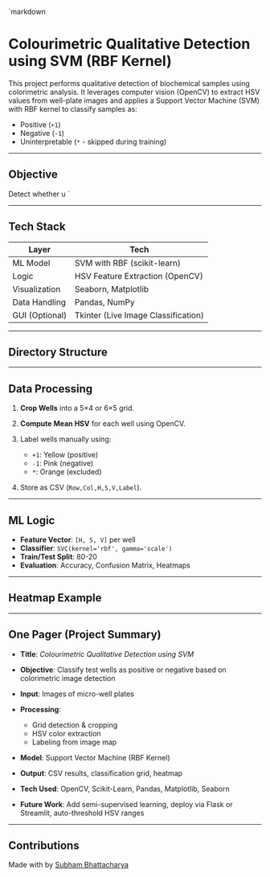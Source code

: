 `markdown
#  Colourimetric Qualitative Detection using SVM (RBF Kernel)

This project performs qualitative detection of biochemical samples using colorimetric analysis. It leverages computer vision (OpenCV) to extract HSV values from well-plate images and applies a Support Vector Machine (SVM) with RBF kernel to classify samples as:
-  Positive (`+1`)
-  Negative (`-1`)
-  Uninterpretable (`*` - skipped during training)

---

##  Objective

Detect whether u
`

---

##  Tech Stack

| Layer              | Tech                                |
| ------------------ | ----------------------------------- |
|  ML Model        | SVM with RBF (scikit-learn)         |
|  Logic           | HSV Feature Extraction (OpenCV)     |
|  Visualization   | Seaborn, Matplotlib                 |
|  Data Handling   | Pandas, NumPy                       |
|  GUI (Optional) | Tkinter (Live Image Classification) |

---

##  Directory Structure
---

##  Data Processing

1. **Crop Wells** into a 5×4 or 6×5 grid.
2. **Compute Mean HSV** for each well using OpenCV.
3. Label wells manually using:

   * `+1`: Yellow (positive)
   * `-1`: Pink (negative)
   * `*`: Orange (excluded)
4. Store as CSV (`Row,Col,H,S,V,Label`).

---

##  ML Logic

* **Feature Vector**: `[H, S, V]` per well
* **Classifier**: `SVC(kernel='rbf', gamma='scale')`
* **Train/Test Split**: 80-20
* **Evaluation**: Accuracy, Confusion Matrix, Heatmaps

---

##  Heatmap Example
---

##  One Pager (Project Summary)

* **Title**: *Colourimetric Qualitative Detection using SVM*
* **Objective**: Classify test wells as positive or negative based on colorimetric image detection
* **Input**: Images of micro-well plates
* **Processing**:

  * Grid detection & cropping
  * HSV color extraction
  * Labeling from image map
* **Model**: Support Vector Machine (RBF Kernel)
* **Output**: CSV results, classification grid, heatmap
* **Tech Used**: OpenCV, Scikit-Learn, Pandas, Matplotlib, Seaborn
* **Future Work**: Add semi-supervised learning, deploy via Flask or Streamlit, auto-threshold HSV ranges

---

##  Contributions

Made with  by [Subham Bhattacharya](https://github.com/subhambhattacharya)
